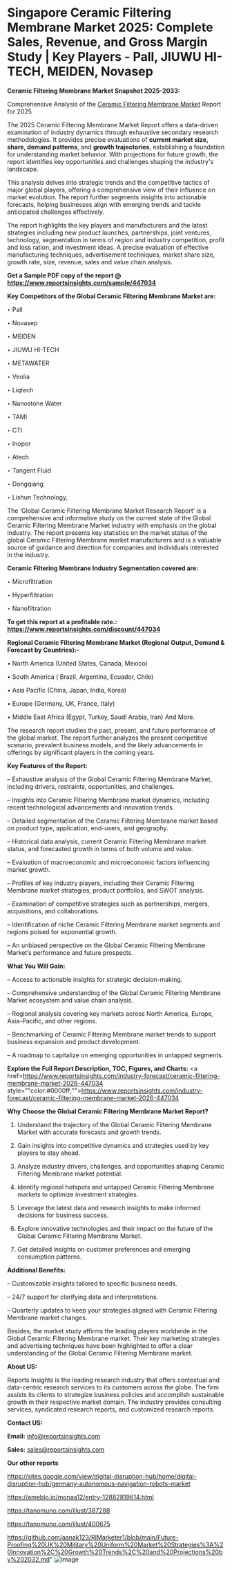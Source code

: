 # Singapore Ceramic Filtering Membrane Market 2025: Complete Sales, Revenue, and Gross Margin Study | Key Players - Pall, JIUWU HI-TECH, MEIDEN, Novasep

<strong>Ceramic Filtering Membrane Market Snapshot 2025-2033:</strong>

Comprehensive Analysis of the <a href=https://www.reportsinsights.com/sample/447034>Ceramic Filtering Membrane Market</a> Report for 2025

The 2025 Ceramic Filtering Membrane Market Report offers a data-driven examination of industry dynamics through exhaustive secondary research methodologies. It provides precise evaluations of <strong>current market size, share, demand patterns</strong>, and <strong>growth trajectories</strong>, establishing a foundation for understanding market behavior. With projections for future growth, the report identifies key opportunities and challenges shaping the industry's landscape.

This analysis delves into strategic trends and the competitive tactics of major global players, offering a comprehensive view of their influence on market evolution. The report further segments insights into actionable forecasts, helping businesses align with emerging trends and tackle anticipated challenges effectively.

The report highlights the key players and manufacturers and the latest strategies including new product launches, partnerships, joint ventures, technology, segmentation in terms of region and industry competition, profit and loss ration, and investment ideas. A precise evaluation of effective manufacturing techniques, advertisement techniques, market share size, growth rate, size, revenue, sales and value chain analysis.

<strong>Get a Sample PDF copy of the report @ <a href=https://www.reportsinsights.com/sample/447034 style=color:#0000ff;>https://www.reportsinsights.com/sample/447034</a></strong>

<strong>Key Competitors of the Global Ceramic Filtering Membrane Market are:</strong>

‣ Pall

‣ Novasep

‣ MEIDEN

‣ JIUWU HI-TECH

‣ METAWATER

‣ Veolia

‣ Liqtech

‣ Nanostone Water

‣ TAMI

‣ CTI

‣ Inopor

‣ Atech

‣ Tangent Fluid

‣ Dongqiang

‣ Lishun Technology,

The ‘Global Ceramic Filtering Membrane Market Research Report’ is a comprehensive and informative study on the current state of the Global Ceramic Filtering Membrane Market industry with emphasis on the global industry. The report presents key statistics on the market status of the global Ceramic Filtering Membrane market manufacturers and is a valuable source of guidance and direction for companies and individuals interested in the industry.

<strong>Ceramic Filtering Membrane Industry Segmentation covered are:</strong>

‣ Microfiltration

‣ Hyperfiltration

‣ Nanofiltration

<strong>To get this report at a profitable rate.: <a href=https://www.reportsinsights.com/discount/447034 style=color:#0000ff;>https://www.reportsinsights.com/discount/447034</a></strong>

<strong>Regional Ceramic Filtering Membrane Market (Regional Output, Demand &amp; Forecast by Countries):-</strong>

• North America (United States, Canada, Mexico)

• South America ( Brazil, Argentina, Ecuador, Chile)

• Asia Pacific (China, Japan, India, Korea)

• Europe (Germany, UK, France, Italy)

• Middle East Africa (Egypt, Turkey, Saudi Arabia, Iran) And More.

The research report studies the past, present, and future performance of the global market. The report further analyzes the present competitive scenario, prevalent business models, and the likely advancements in offerings by significant players in the coming years.

<strong>Key Features of the Report:</strong>

– Exhaustive analysis of the Global Ceramic Filtering Membrane Market, including drivers, restraints, opportunities, and challenges.

– Insights into Ceramic Filtering Membrane market dynamics, including recent technological advancements and innovation trends.

– Detailed segmentation of the Ceramic Filtering Membrane market based on product type, application, end-users, and geography.

– Historical data analysis, current Ceramic Filtering Membrane market status, and forecasted growth in terms of both volume and value.

– Evaluation of macroeconomic and microeconomic factors influencing market growth.

– Profiles of key industry players, including their Ceramic Filtering Membrane market strategies, product portfolios, and SWOT analysis.

– Examination of competitive strategies such as partnerships, mergers, acquisitions, and collaborations.

– Identification of niche Ceramic Filtering Membrane market segments and regions poised for exponential growth.

– An unbiased perspective on the Global Ceramic Filtering Membrane Market’s performance and future prospects.

<strong>What You Will Gain:</strong>

– Access to actionable insights for strategic decision-making.

– Comprehensive understanding of the Global Ceramic Filtering Membrane Market ecosystem and value chain analysis.

– Regional analysis covering key markets across North America, Europe, Asia-Pacific, and other regions.

– Benchmarking of Ceramic Filtering Membrane market trends to support business expansion and product development.

– A roadmap to capitalize on emerging opportunities in untapped segments.

<strong>Explore the Full Report Description, TOC, Figures, and Charts:</strong>
<a href=https://www.reportsinsights.com/industry-forecast/ceramic-filtering-membrane-market-2026-447034 style=""color:#0000ff;"">https://www.reportsinsights.com/industry-forecast/ceramic-filtering-membrane-market-2026-447034</a>

<strong>Why Choose the Global Ceramic Filtering Membrane Market Report?</strong>

1. Understand the trajectory of the Global Ceramic Filtering Membrane Market with accurate forecasts and growth trends.

2. Gain insights into competitive dynamics and strategies used by key players to stay ahead.

3. Analyze industry drivers, challenges, and opportunities shaping Ceramic Filtering Membrane market potential.

4. Identify regional hotspots and untapped Ceramic Filtering Membrane markets to optimize investment strategies.

5. Leverage the latest data and research insights to make informed decisions for business success.

6. Explore innovative technologies and their impact on the future of the Global Ceramic Filtering Membrane Market.

7. Get detailed insights on customer preferences and emerging consumption patterns.

<strong>Additional Benefits:</strong>

– Customizable insights tailored to specific business needs.

– 24/7 support for clarifying data and interpretations.

– Quarterly updates to keep your strategies aligned with Ceramic Filtering Membrane market changes.

Besides, the market study affirms the leading players worldwide in the Global Ceramic Filtering Membrane market. Their key marketing strategies and advertising techniques have been highlighted to offer a clear understanding of the Global Ceramic Filtering Membrane market.

<strong><strong>About US</strong>:</strong>

Reports Insights is the leading research industry that offers contextual and data-centric research services to its customers across the globe. The firm assists its clients to strategize business policies and accomplish sustainable growth in their respective market domain. The industry provides consulting services, syndicated research reports, and customized research reports.

<strong>Contact US:</strong>

<p class=><b>Email:</b> <a href=mailto:info@reportsinsights.com>info@reportsinsights.com</a></p>
<p class=><b>Sales:</b> <a href=mailto:sales@reportsinsights.com>sales@reportsinsights.com</a></p>

<strong>Our other reports</strong>

<a href=https://sites.google.com/view/digital-disruption-hub/home/digital-disruption-hub/germany-autonomous-navigation-robots-market>https://sites.google.com/view/digital-disruption-hub/home/digital-disruption-hub/germany-autonomous-navigation-robots-market</a>

<a href=https://ameblo.jp/monaa12/entry-12882819614.html>https://ameblo.jp/monaa12/entry-12882819614.html</a>

<a href=https://tanomuno.com/illust/387288>https://tanomuno.com/illust/387288</a>

<a href=https://tanomuno.com/illust/400675>https://tanomuno.com/illust/400675</a>

<a href=https://github.com/aanak123/RIMarketer1/blob/main/Future-Proofing%20UK%20Military%20Uniform%20Market%20Strategies%3A%20Innovation%2C%20Growth%20Trends%2C%20and%20Projections%20by%202032.md>https://github.com/aanak123/RIMarketer1/blob/main/Future-Proofing%20UK%20Military%20Uniform%20Market%20Strategies%3A%20Innovation%2C%20Growth%20Trends%2C%20and%20Projections%20by%202032.md</a>"
![image](https://github.com/user-attachments/assets/bdcb5c27-bdff-4d40-92ff-301982d92fd2)
